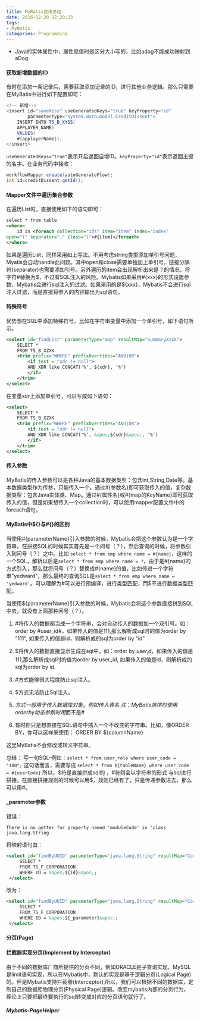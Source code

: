 ```yaml
---
title: MyBatis使用总结
date: 2016-12-20 22:20:23
tags:
- MyBatis
categories: Programming
---
```


* Java的实体属性中，属性赋值时是区分大小写的，比如adog不能成功映射到aDog

#### 获取新增数据的ID

有时在添加一条记录后，需要获取添加记录的ID，进行其他业务逻辑。那么只需要在MyBatis中进行如下配置即可：

```Java
<!-- 新增-->
<insert id="saveXzss" useGeneratedKeys="true" keyProperty="id"
        parameterType="system.data.model.CreditDissent">
    INSERT INTO TS_B_XYSS(
    APPLAYER_NAME)
    VALUES(
    #{applayerName});
</insert>
```

`useGeneratedKeys="true"`表示开启返回自增ID。`keyProperty="id"`表示返回主键的名字。在业务代码中接收：

```Java   
workflowMapper.create(autoGenerateFlow);
int id=creditDissent.getId();
```

#### Mapper文件中遍历集合参数

在遍历List<Integer>时，直接使用如下的语句即可：

```XML
select * from table
<where>
    id in <foreach collection="ids" item="item" index="index"
open="(" separator="," close=")">#{item}</foreach>
</where>
```

<!-- more -->

如果是遍历List<String>，同样采用如上写法。不用考虑string类型添加单引号问题，Myatis会自动handle此问题。其中open和close需要单独加上单引号，链接分隔符(separator)也需要添加引号。另外遍历的item会出现解析出来是？的情况，将字符#替换为$，不过有SQL注入的风险。Mybatis如果采用#{xxx}的形式设置参数，Mybatis会进行sql注入的过滤。如果采用的是${xxx}，Mybatis不会进行sql注入过滤，而是直接将参入的内容输出为sql语句。

#### 特殊符号

优势想在SQL中添加特殊符号，比如在字符串变量中添加一个单引号，如下语句所示。

```XML
<select id="findList" parameterType="map" resultMap="SummaryXzxk">    
    SELECT *
    FROM TS_B_XZXK
    <trim prefix="WHERE" prefixOverrides="AND|OR">
        <if test = "xdr != null">            
        AND XDR like CONCAT('%', ${xdr}, '%')
        </if>
    </trim>
</select>
```

在变量xdr上添加单引号，可以写成如下语句：

```XML
<select>
    SELECT *
    FROM TS_B_XZXK
    <trim prefix="WHERE" prefixOverrides="AND|OR">
        <if test = "xdr != null">            
        AND XDR like CONCAT('%', &apos;${xdr}&apos;, '%')
        </if>
    </trim>
</select>
```

#### 传入参数

ＭyBatis的传入参数可以是各种Java的基本数据类型：包含int,String,Date等。基本数据类型作为传参，只能传入一个。通过#{参数名}即可获取传入的值，复杂数据类型：包含Java实体类、Map。通过#{属性名}或#{map的KeyName}即可获取传入的值，但是如果想传入一个collection时，可以使用mapper配置文件中的foreach语句。

#### MyBatis中${}与#{}的区别

当使用#{parameterName}引入参数的时候，Mybatis会把这个参数认为是一个字符串，在拼接SQL的时候其实首先是一个问号（？），然后查询的时候，将参数引入到问号（？）之中。比如
	`select * from emp where name = #{name}`，这样的一个SQL，解析以后是`select * from emp where name = ?`，由于是#{name}的方式引入，那么就将问号（？）替换成#{name}的值，比如传进一个字符串"yedward"，那么最终的查询SQL是`select * from emp where name = 'yedward'`。可以理解为#可以进行预编译，进行类型匹配，而$不进行数据类型匹配。

当使用${parameterName}引入参数的时候，Mybatis会将这个参数直接拼到SQL中去，就没有上面那种问号（？）。

1. #将传入的数据都当成一个字符串，会对自动传入的数据加一个双引号。如：order by #user_id#，如果传入的值是111,那么解析成sql时的值为order by "111", 如果传入的值是id，则解析成的sql为order by "id"

2. $将传入的数据直接显示生成在sql中。如：order by $user_id$，如果传入的值是111,那么解析成sql时的值为order by user_id,  如果传入的值是id，则解析成的sql为order by id.
　　
3. #方式能够很大程度防止sql注入。
　　
4. $方式无法防止Sql注入。

5. $方式一般用于传入数据库对象，例如传入表名.
	注：MyBatis排序时使用order by 动态参数时用$而不是#

6. 有时你只是想直接在SQL语句中插入一个不改变的字符串。比如，像ORDER BY，你可以这样来使用：
	ORDER BY ${columnName}

这里MyBatis不会修改或转义字符串。

总结：
写一句SQL-例如：`select * from user_role where user_code = "100";`
这句话而言，需要写成 `select * from ${tableName} where user_code = #{userCode}`
所以，$符是直接拼成sql的 ，#符则会以字符串的形式 与sql进行拼接。在直接拼接规则的时候可以用$，规则已经有了，只是传递参数进去，那么可以用#。

#### \_parameter参数

错误：

```
There is no getter for property named 'moduleCode' in 'class java.lang.String
```

将映射语句由：

```XML
<select id="findByUUID" parameterType="java.lang.String" resultMap="Corporation">
     SELECT *
     FROM TS_F_CORPORATION
     WHERE ID = &apos;${id}&apos;;
 </select>
```

改为：

```XML
<select id="findByUUID" parameterType="java.lang.String" resultMap="Corporation">
     SELECT *
     FROM TS_F_CORPORATION
     WHERE ID = &apos;${_parameter}&apos;;
 </select>
```

#### 分页(Page)

#### 拦截器实现分页(Implement by Interceptor)

由于不同的数据库厂商所提供的分页不同，例如ORACLE是子查询实现，MySQL是limit语句实现，所以在Mybatis中，默认的实现是基于逻辑分页(Logical Page)的。但是Mybatis支持拦截器(Interceptor),所以，我们可以根据不同的数据库，定制自己的数据库物理分页(Physical Page)逻辑。改变mybatis内部的分页行为，理论上只要把最终要执行的sql转变成对应的分页语句就行了。

##### Mybatis-PageHelper
